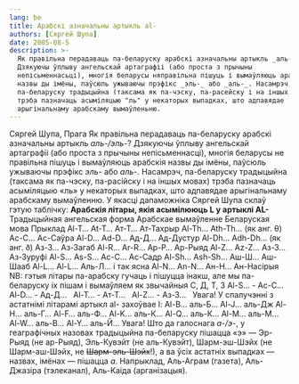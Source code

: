 ```yaml
---
lang: be
title: Арабскі азначальны артыкль al-
authors: [Сяргей Шупа]
date: 2005-08-5
description: >-
  Як правільна перадаваць па-беларуску арабскі азначальны артыкль _аль-/эль-_?
  Дзякуючы ўплыву ангельскай артаграфіі (або проста з прычыны
  непісьменнасьці), многія беларусы няправільна пішуць і вымаўляюць арабскія
  назвы ды імёны, паўсюль ужываючы прэфікс _эль-_ або _аль-_. Насамрэч,
  па-беларуску традыцыйна (таксама як па-чэску, па-расейску і на іншых мовах)
  трэба пазначаць асыміляцыю "ль" у некаторых выпадках, што адпавядае
  арыгінальнаму арабскаму вымаўленьню.
---
```


Сяргей Шупа, Прага
Як правільна перадаваць па-беларуску арабскі азначальны артыкль
*аль-/эль-*? Дзякуючы ўплыву ангельскай артаграфіі (або проста з
прычыны непісьменнасці), многія беларусы не правільна пішуць і
вымаўляюць арабскія назвы ды імёны, паўсюль ужываючы прэфікс
*эль-* або *аль-*. Насамрэч, па-беларуску традыцыйна (таксама як
па-чэску, па-расійску і на іншых мовах) трэба пазначаць асыміляцыю
«ль» у некаторых выпадках, што адпавядае арыгінальнаму арабскаму
вымаўленню. У якасці дапаможніка Сяргей Шупа склаў гэтую
таблічку:
**Арабскія літары, якія асымілююць L у артыклі AL-**
Традыцыйная 
ангельская форма
Арабскае 
вымаўленне
Беларуская 
мова
Прыклад
Al-T…
At-T…
Ат-Т…
Ат-Тахрыр
Al-Th…
Ath-Th… (як анг. θ)
Ас-С…
Ас-Саўра
Al-D…
Ad-D…
Ад-Д…
Ад-Дустур
Al-Dh…
Adh-Dh… (як анг. ð)
Аз-З…
Аз-Загаб
Al-R…
Ar-R…
Ар-Р…
Ар-Рыяд
Al-Z…
Az-Z…
Аз-З…
Аз-Зуруфі
Al-S…
As-S…
Ас-С…
Ас-Садр
Al-Sh…
Ash-Sh…
Аш-Ш…
Аш-Шааб
Al-L…
Al-L…
Аль-Л…
і так ясна
Al-N…
An-N…
Ан-Н…
Ан-Насірыя
NB: гэтыя літары па-арабску гучаць і пішуцца інакш, але мы па-беларуску
іх пішам і вымаўляем як звычайныя С, Д, Т, З
Al-S…
\-
Ас-С…
 
Al-D…
\-
Ад-Д…
 
Al-T…
\-
Ат-Т…
 
Al-Z…
\-
Аз-З…
 
Увага\! У спалучэнні з астатнімі літарамі артыкл al- захоўвае l: 
Al-B… аль-Б… 
Al-J… аль-Дж 
Al-H… аль-Г… 
Al-F… аль-Ф… 
Al-K… аль-К… 
Al-Q… аль-К… 
Al-M… аль-М… 
Al-W… аль-В… 
Al-Y… аль-Й… 
Увага\! Што да галоснага *а-/э-*, у геаграфічных назовах традыцыйна
па-беларуску пішацца «э» — Эр-Рыяд (не ар-Рыяд), Эль-Кувэйт (не
аль-Кувэйт), Шарм-эш-Шэйх (не Шарм-аш-Шэйх, не ~~Шарм-эль-Шэйх~~\!),
а ва ўсіх астатніх выпадках — назвах, імёнах — пішацца *а*. Напрыклад,
Аль-Аграм (газета), Аль-Джазіра (тэлеканал), Аль-Каіда (арганізацыя).
